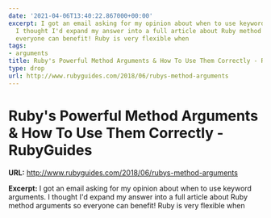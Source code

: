 ```yaml
---
date: '2021-04-06T13:40:22.867000+00:00'
excerpt: I got an email asking for my opinion about when to use keyword arguments.
  I thought I'd expand my answer into a full article about Ruby method arguments so
  everyone can benefit! Ruby is very flexible when
tags:
- arguments
title: Ruby's Powerful Method Arguments & How To Use Them Correctly - RubyGuides
type: drop
url: http://www.rubyguides.com/2018/06/rubys-method-arguments
---
```


# Ruby's Powerful Method Arguments & How To Use Them Correctly - RubyGuides

**URL:** http://www.rubyguides.com/2018/06/rubys-method-arguments

**Excerpt:** I got an email asking for my opinion about when to use keyword arguments. I thought I'd expand my answer into a full article about Ruby method arguments so everyone can benefit! Ruby is very flexible when
